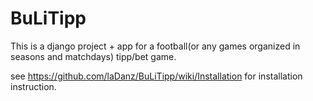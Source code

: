 BuLiTipp
=======
This is a django project + app for a football(or any games organized in seasons and matchdays) tipp/bet game.

see https://github.com/laDanz/BuLiTipp/wiki/Installation for installation instruction.
